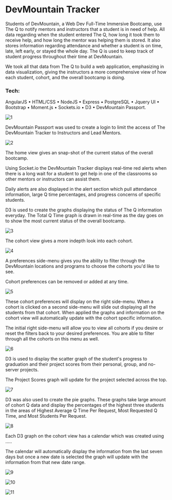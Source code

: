 # DevMountain Tracker

Students of DevMountain, a Web Dev Full-Time Immersive Bootcamp, use The Q to notify mentors and instructors that a student is in need of help. All data regarding when the student entered The Q, how long it took them to receive help, and how long the mentor was helping them is stored. It also stores information regarding attendance and whether a student is on time, late, left early, or stayed the whole day. The Q is used to keep track of student progress throughout their time at DevMountain.
 
We took all that data from The Q to build a web application, emphasizing in data visualization, giving the instructors a more comprehensive view of how each student, cohort, and the overall bootcamp is doing.


### Tech:
AngularJS • HTML/CSS • NodeJS • Express • PostgreSQL • Jquery UI • Bootstrap • Moment.js • Sockets.io • D3 • DevMountain Passport.


![1](/README-img/1.png)

DevMountain Passport was used to create a login to limit the access of The DevMountain Tracker to Instructors and Lead Mentors. 

![2](/README-img/2.png)

The home view gives an snap-shot of the current status of the overall bootcamp.

Using Socket.io the DevMountain Tracker displays real-time red alerts when there is a long wait for a student to get help in one of the classrooms so other mentors or instructors can assist them.

Daily alerts are also displayed in the alert section which pull attendance information, large Q time percentages, and progress concerns of specific students. 

D3 is used to create the graphs displaying the status of The Q information everyday. The Total Q Time graph is drawn in real-time as the day goes on to show the most current status of the overall bootcamp. 

![3](/README-img/3.png)

The cohort view gives a more indepth look into each cohort. 

![4](/README-img/4.png)

A preferences side-menu gives you the ability to filter through the DevMountain locations and programs to choose the cohorts you'd like to see.

Cohort preferences can be removed or added at any time.

![5](/README-img/5.png)

These cohort preferences will display on the right side-menu. When a cohort is clicked on a second side-menu will slide out displaying all the students from that cohort. When applied the graphs and information on the cohort view will automatically update with the cohort specific information. 

The initial right side-menu will allow you to view all cohorts if you desire or reset the filters back to your desired preferences. You are able to filter through all the cohorts on this menu as well. 

![6](/README-img/6.png)

D3 is used to display the scatter graph of the student's progress to graduation and their project scores from their personal, group, and no-server projects. 

The Project Scores graph will update for the project selected across the top.

![7](/README-img/7.png)

D3 was also used to create the pie graphs. These graphs take large amount of cohort Q data and display the percentages of the highest three students in the areas of Highest Average Q Time Per Request, Most Requested Q Time, and Most Students Per Request.  

![8](/README-img/8.png)

Each D3 graph on the cohort view has a calendar which was created using .....

The calendar will automatically display the information from the last seven days but once a new date is selected the graph will update with the information from that new date range. 

![9](/README-img/9.png)

![10](/README-img/10.png)

![11](/README-img/11.png)